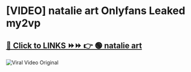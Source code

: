 
 # [VIDEO] natalie art Onlyfans Leaked my2vp

## <h2><a href="https://clipsfans.com/natalie_art&ref=git">🔗 Click to LINKS ⏩⏩ 👉 🟢 natalie art </a></h2>

<a href="https://clipsfans.com/natalie_art&ref=git" rel="nofollow" data-target="animated-image.originalLink"><img src="https://i.ibb.co.com/xMMVF88/686577567.gif" alt="Viral Video Original" style="max-width: 100%; display: inline-block;" data-target="animated-image.originalImage"></a>

